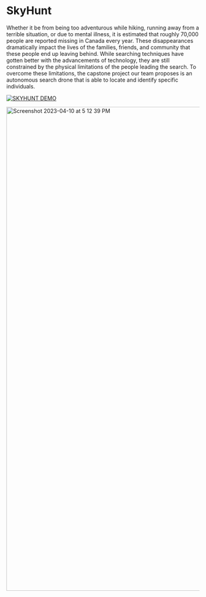 # SkyHunt

Whether it be from being too adventurous while hiking, running away from a terrible situation, or due to mental illness, it is estimated that roughly 70,000 people are reported missing in Canada every year. These disappearances dramatically impact the lives of the families, friends, and community that these people end up leaving behind. While searching techniques have gotten better with the advancements of technology, they are still constrained by the physical limitations of the people leading the search. To overcome these limitations, the capstone project our team proposes is an autonomous search drone that is able to locate and identify specific individuals.

[![SKYHUNT DEMO](https://youtu.be/jSdw9nCCPIk/0.jpg)](https://youtu.be/jSdw9nCCPIk "SkyHunt")

<img width="1262" href="https://youtu.be/jSdw9nCCPIk" alt="Screenshot 2023-04-10 at 5 12 39 PM" src="https://user-images.githubusercontent.com/59986120/230999953-f66bd020-8464-40d8-86d5-9c6707ca4518.png">
